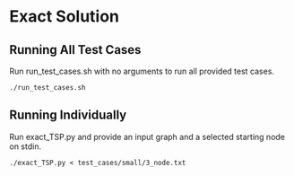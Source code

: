 # Exact Solution

## Running All Test Cases
Run run_test_cases.sh with no arguments to run all provided test cases.

```
./run_test_cases.sh
```

## Running Individually
Run exact_TSP.py and provide an input graph and a selected starting node on stdin.

```
./exact_TSP.py < test_cases/small/3_node.txt
```

